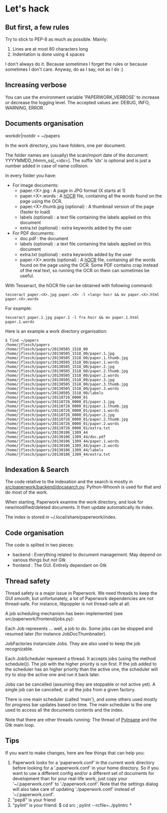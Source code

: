 # Let's hack


## But first, a few rules

Try to stick to PEP-8 as much as possible. Mainly:

1. Lines are at most 80 characters long
2. Indentation is done using 4 spaces

I don't always do it. Because sometimes I forget the rules or because
sometimes I don't care. Anyway, do as I say, not as I do :)


## Increasing verbose

You can use the environment variable 'PAPERWORK\_VERBOSE' to increase or
decrease the logging level. The accepted values are: DEBUG, INFO, WARNING,
ERROR.


## Documents organisation

workdir|rootdir = ~/papers

In the work directory, you have folders, one per document.

The folder names are (usually) the scan/import date of the document:
YYYYMMDD\_hhmm\_ss[\_&lt;idx&gt;]. The suffix 'idx' is optional and is just
a number added in case of name collision.

In every folder you have:

* For image documents:
  * paper.&lt;X&gt;.jpg : A page in JPG format (X starts at 1)
  * paper.&lt;X&gt;.words : A
    [hOCR](https://docs.google.com/document/d/1QQnIQtvdAC_8n92-LhwPcjtAUFwBlzE8EWnKAxlgVf0/preview)
	file, containing all the words found on the page using the OCR.
  * paper.&lt;X&gt;.thumb.jpg (optional) : A thumbnail version of the page (faster to load)
  * labels (optional) : a text file containing the labels applied on this document
  * extra.txt (optional) : extra keywords added by the user
* For PDF documents:
  * doc.pdf : the document
  * labels (optional) : a text file containing the labels applied on this document
  * extra.txt (optional) : extra keywords added by the user
  * paper.&lt;X&gt;.words (optional) : A
    [hOCR](https://docs.google.com/document/d/1QQnIQtvdAC_8n92-LhwPcjtAUFwBlzE8EWnKAxlgVf0/preview)
	file, containing all the words found on the page using the OCR. Some PDF contains crap instead
	of the real text, so running the OCR on them can sometimes be useful.

With Tesseract, the hOCR file can be obtained with following command:

	tesseract paper.<X>.jpg paper.<X> -l <lang> hocr && mv paper.<X>.html paper.<X>.words

For example:

	tesseract paper.1.jpg paper.1 -l fra hocr && mv paper.1.html paper.1.words

Here is an example a work directory organisation:

	$ find ~/papers
	/home/jflesch/papers
	/home/jflesch/papers/20130505_1518_00
	/home/jflesch/papers/20130505_1518_00/paper.1.jpg
	/home/jflesch/papers/20130505_1518_00/paper.1.thumb.jpg
	/home/jflesch/papers/20130505_1518_00/paper.1.words
	/home/jflesch/papers/20130505_1518_00/paper.2.jpg
	/home/jflesch/papers/20130505_1518_00/paper.2.thumb.jpg
	/home/jflesch/papers/20130505_1518_00/paper.2.words
	/home/jflesch/papers/20130505_1518_00/paper.3.jpg
	/home/jflesch/papers/20130505_1518_00/paper.3.thumb.jpg
	/home/jflesch/papers/20130505_1518_00/paper.3.words
	/home/jflesch/papers/20130505_1518_00/labels
	/home/jflesch/papers/20110726_0000_01
	/home/jflesch/papers/20110726_0000_01/paper.1.jpg
	/home/jflesch/papers/20110726_0000_01/paper.1.thumb.jpg
	/home/jflesch/papers/20110726_0000_01/paper.1.words
	/home/jflesch/papers/20110726_0000_01/paper.2.jpg
	/home/jflesch/papers/20110726_0000_01/paper.2.thumb.jpg
	/home/jflesch/papers/20110726_0000_01/paper.2.words
	/home/jflesch/papers/20110726_0000_01/extra.txt
	/home/jflesch/papers/20130106_1309_44
	/home/jflesch/papers/20130106_1309_44/doc.pdf
	/home/jflesch/papers/20130106_1309_44/paper.1.words
	/home/jflesch/papers/20130106_1309_44/paper.2.words
	/home/jflesch/papers/20130106_1309_44/labels
	/home/jflesch/papers/20130106_1309_44/extra.txt


## Indexation & Search

The code relative to the indexation and the search is mostly in
[src/paperwork/backend/docsearch.py](src/paperwork/backend/docsearch.py).
Python-Whoosh is used for that and do most of the work.

When starting, Paperwork examine the work directory, and look for
new/modified/deleted documents. It then update automatically its index.

The index is stored in ~/.local/share/paperwork/index.


## Code organisation

The code is splited in two pieces:
* backend : Everything related to document management. May depend on various things but *not* Gtk
* frontend : The GUI. Entirely dependant on Gtk


## Thread safety

Thread safety is a major issue in Paperwork. We need threads to keep the GUI
smooth, but unfortunately, a lot of Paperwork dependencies are not
thread-safe. For instance, libpoppler is not thread-safe at all.

A job scheduling mechanism has been implemented (see
src/paperwork/frontend/jobs.py):

Each Job represents ... well, a job to do. Some jobs can be stopped and resumed
later (for instance JobDocThumbnailer).

JobFactories instanciate Jobs. They are also used to keep the job recognizable.

Each JobScheduler represent a thread. It accepts jobs (using the method
schedule()). The job with the higher priority is run first. If the job
added to the scheduler has an higher priority than the active one,
the scheduler will *try* to stop the active one and run it back later.

Jobs can be cancelled (assuming they are stoppable or not active yet). A single
job can be cancelled, or all the jobs from a given factory.

There is one main scheduler (called 'main'), and some others used mostly for
progress bar updates based on time. The main scheduler is the one used to
access all the documents contents and the index.

Note that there are other threads running: The thread of
[PyInsane](https://github.com/jflesch/pyinsane#readme) and the Gtk main loop.


## Tips

If you want to make changes, here are few things that can help you:

1. Paperwork looks for a 'paperwork.conf' in the current work directory before
   looking for a '.paperwork.conf' in your home directory. So if you want to
   use a different config and/or a different set of documents for development
   than for your real-life work, just copy your '~/.paperwork.conf' to
   './paperwork.conf'. Note that the settings dialog will also take care of
   updating './paperwork.conf' instead of '~/.paperwork.conf'.
2. "pep8" is your friend
3. "pylint" is your friend: $ cd src ; pylint --rcfile=../pylintrc \*
